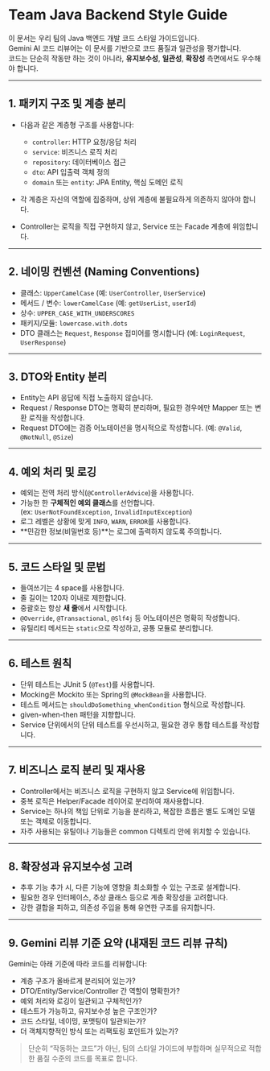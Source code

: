 # Team Java Backend Style Guide

이 문서는 우리 팀의 Java 백엔드 개발 코드 스타일 가이드입니다.  
Gemini AI 코드 리뷰어는 이 문서를 기반으로 코드 품질과 일관성을 평가합니다.  
코드는 단순히 작동만 하는 것이 아니라, **유지보수성**, **일관성**, **확장성** 측면에서도 우수해야 합니다.

---

## 1. 패키지 구조 및 계층 분리

- 다음과 같은 계층형 구조를 사용합니다:
    - `controller`: HTTP 요청/응답 처리
    - `service`: 비즈니스 로직 처리
    - `repository`: 데이터베이스 접근
    - `dto`: API 입출력 객체 정의
    - `domain` 또는 `entity`: JPA Entity, 핵심 도메인 로직

- 각 계층은 자신의 역할에 집중하며, 상위 계층에 불필요하게 의존하지 않아야 합니다.
- Controller는 로직을 직접 구현하지 않고, Service 또는 Facade 계층에 위임합니다.

---

## 2. 네이밍 컨벤션 (Naming Conventions)

- 클래스: `UpperCamelCase` (예: `UserController`, `UserService`)
- 메서드 / 변수: `lowerCamelCase` (예: `getUserList`, `userId`)
- 상수: `UPPER_CASE_WITH_UNDERSCORES`
- 패키지/모듈: `lowercase.with.dots`
- DTO 클래스는 `Request`, `Response` 접미어를 명시합니다 (예: `LoginRequest`, `UserResponse`)

---

## 3. DTO와 Entity 분리

- Entity는 API 응답에 직접 노출하지 않습니다.
- Request / Response DTO는 명확히 분리하며, 필요한 경우에만 Mapper 또는 변환 로직을 작성합니다.
- Request DTO에는 검증 어노테이션을 명시적으로 작성합니다. (예: `@Valid`, `@NotNull`, `@Size`)

---

## 4. 예외 처리 및 로깅

- 예외는 전역 처리 방식(`@ControllerAdvice`)을 사용합니다.
- 가능한 한 **구체적인 예외 클래스**를 선언합니다.  
  (ex: `UserNotFoundException`, `InvalidInputException`)
- 로그 레벨은 상황에 맞게 `INFO`, `WARN`, `ERROR`를 사용합니다.
- **민감한 정보(비밀번호 등)**는 로그에 출력하지 않도록 주의합니다.

---

## 5. 코드 스타일 및 문법

- 들여쓰기는 4 space를 사용합니다.
- 줄 길이는 120자 이내로 제한합니다.
- 중괄호는 항상 **새 줄**에서 시작합니다.
- `@Override`, `@Transactional`, `@Slf4j` 등 어노테이션은 명확히 작성합니다.
- 유틸리티 메서드는 `static`으로 작성하고, 공통 모듈로 분리합니다.

---

## 6. 테스트 원칙

- 단위 테스트는 JUnit 5 (`@Test`)를 사용합니다.
- Mocking은 Mockito 또는 Spring의 `@MockBean`을 사용합니다.
- 테스트 메서드는 `shouldDoSomething_whenCondition` 형식으로 작성합니다.
- given-when-then 패턴을 지향합니다.
- Service 단위에서의 단위 테스트를 우선시하고, 필요한 경우 통합 테스트를 작성합니다.

---

## 7. 비즈니스 로직 분리 및 재사용

- Controller에서는 비즈니스 로직을 구현하지 않고 Service에 위임합니다.
- 중복 로직은 Helper/Facade 레이어로 분리하여 재사용합니다.
- Service는 하나의 책임 단위로 기능을 분리하고, 복잡한 흐름은 별도 도메인 모델 또는 객체로 이동합니다.
- 자주 사용되는 유틸이나 기능들은 common 디렉토리 안에 위치할 수 있습니다.

---

## 8. 확장성과 유지보수성 고려

- 추후 기능 추가 시, 다른 기능에 영향을 최소화할 수 있는 구조로 설계합니다.
- 필요한 경우 인터페이스, 추상 클래스 등으로 계층 확장성을 고려합니다.
- 강한 결합을 피하고, 의존성 주입을 통해 유연한 구조를 유지합니다.

---

## 9. Gemini 리뷰 기준 요약 (내재된 코드 리뷰 규칙)

Gemini는 아래 기준에 따라 코드를 리뷰합니다:

- 계층 구조가 올바르게 분리되어 있는가?
- DTO/Entity/Service/Controller 간 역할이 명확한가?
- 예외 처리와 로깅이 일관되고 구체적인가?
- 테스트가 가능하고, 유지보수성 높은 구조인가?
- 코드 스타일, 네이밍, 포맷팅이 일관되는가?
- 더 객체지향적인 방식 또는 리팩토링 포인트가 있는가?

> 단순히 “작동하는 코드”가 아닌, 팀의 스타일 가이드에 부합하며 실무적으로 적합한 품질 수준의 코드를 목표로 합니다.
